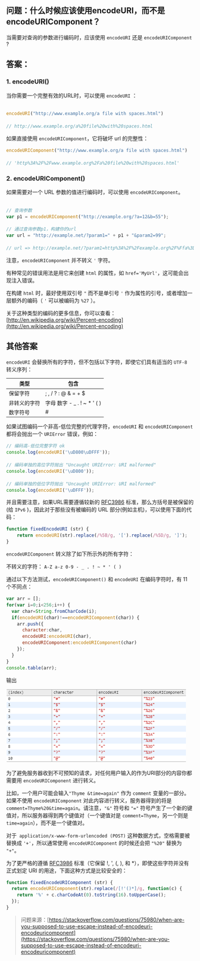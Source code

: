 ## 问题：什么时候应该使用encodeURI，而不是encodeURIComponent？

当需要对查询的参数进行编码时，应该使用 `encodeURI` 还是 `encodeURIComponent` ?

## 答案：

### 1. encodeURI()

当你需要一个完整有效的URL时，可以使用 `encodeURI` ：

```js

encodeURI("http://www.example.org/a file with spaces.html")

// http://www.example.org/a%20file%20with%20spaces.html

```

如果直接使用 `encodeURIComponent`，它将破坏 url 的完整性：

```js
encodeURIComponent("http://www.example.org/a file with spaces.html")

// 'http%3A%2F%2Fwww.example.org%2Fa%20file%20with%20spaces.html'

```

### 2. encodeURIComponent()

如果需要对一个 URL 参数的值进行编码时，可以使用 `encodeURIComponent`。
```js

// 查询参数
var p1 = encodeURIComponent("http://example.org/?a=12&b=55");

// 通过查询参数p1，构建你的url
var url = "http://example.net/?param1=" + p1 + "&param2=99";

// url => http://example.net/?param1=http%3A%2F%2Fexample.org%2F%Ffa%3D12%26b%3D55&param2=99


```

注意，`encodeURIComponent` 并不转义 `'` 字符。

有种常见的错误用法是用它来创建 `html` 的属性，如 `href='MyUrl'`，这可能会出现注入错误。

在构建 `html` 时，最好使用双引号 `"` 而不是单引号 `'` 作为属性的引号，或者增加一层额外的编码（ `'` 可以被编码为 `%27` ）。

关于这种类型的编码的更多信息，你可以查看：[http://en.wikipedia.org/wiki/Percent-encoding](http://en.wikipedia.org/wiki/Percent-encoding)

## 其他答案

`encodeURI` 会替换所有的字符，但不包括以下字符，即使它们具有适当的 `UTF-8` 转义序列：

|  类型   | 包含  |
|  ----  | ----  |
| 保留字符	  | ; , / ? : @ & = + $ |
| 非转义的字符	  | 字母 数字 - _ . ! ~ * ' ( ) |
| 数字符号		  | # |

如果试图编码一个非高-低位完整的代理字符，`encodeURI` 和 `encodeURIComponent` 都将会抛出一个 `URIError` 错误，例如：

```js
// 编码高-低位完整字符 ok
console.log(encodeURI('\uD800\uDFFF'));

// 编码单独的高位字符抛出 "Uncaught URIError: URI malformed"
console.log(encodeURI('\uD800'));

// 编码单独的低位字符抛出 "Uncaught URIError: URI malformed"
console.log(encodeURI('\uDFFF'));
```

并且需要注意，如果URL需要遵循较新的 [RFC3986](https://datatracker.ietf.org/doc/html/rfc3986) 标准，那么方括号是被保留的(给 `IPv6` )，因此对于那些没有被编码的 URL 部分(例如主机)，可以使用下面的代码：

```js
function fixedEncodeURI (str) {
    return encodeURI(str).replace(/%5B/g, '[').replace(/%5D/g, ']');
}
```

`encodeURIComponent` 转义除了如下所示外的所有字符：

不转义的字符： `A-Z a-z 0-9 - _ . ! ~ * ' ( )`

通过以下方法测试，`encodeURIComponent()` 和 `encodeURI` 在编码字符时，有 11 个不同点：

```js
var arr = [];
for(var i=0;i<256;i++) {
  var char=String.fromCharCode(i);
  if(encodeURI(char)!==encodeURIComponent(char)) {
    arr.push({
      character:char,
      encodeURI:encodeURI(char),
      encodeURIComponent:encodeURIComponent(char)
    });
  }
}
console.table(arr);
```

输出

![result](https://raw.githubusercontent.com/buynao/stackoverflow-js-top-qa/main/contents/advanced/assets/encode.png)

为了避免服务器收到不可预知的请求，对任何用户输入的作为URI部分的内容你都需要用 `encodeURIComponent` 进行转义。

比如，一个用户可能会输入`"Thyme &time=again"` 作为 `comment` 变量的一部分。如果不使用 `encodeURIComponent` 对此内容进行转义，服务器得到的将是`comment=Thyme%20&time=again`。请注意，`"&"` 符号和 `"="` 符号产生了一个新的键值对，所以服务器得到两个键值对（一个键值对是 `comment=Thyme`，另一个则是 `time=again`），而不是一个键值对。

对于` application/x-www-form-urlencoded (POST)` 这种数据方式，空格需要被替换成 `'+'`，所以通常使用 `encodeURIComponent` 的时候还会把 `"%20"` 替换为 `"+"`。

为了更严格的遵循 [RFC3986](https://datatracker.ietf.org/doc/html/rfc3986) 标准（它保留 !, ', (, ), 和 *），即使这些字符并没有正式划定 URI 的用途，下面这种方式是比较安全的：

```js
function fixedEncodeURIComponent (str) {
  return encodeURIComponent(str).replace(/[!'()*]/g, function(c) {
    return '%' + c.charCodeAt(0).toString(16).toUpperCase();
  });
}

```

> 问题来源：[https://stackoverflow.com/questions/75980/when-are-you-supposed-to-use-escape-instead-of-encodeuri-encodeuricomponent](https://stackoverflow.com/questions/75980/when-are-you-supposed-to-use-escape-instead-of-encodeuri-encodeuricomponent)